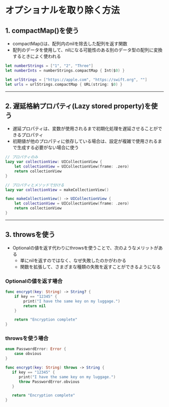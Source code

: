 # オプショナルを取り除く方法

## 1. compactMap()を使う

* compactMap()は、配列内のnilを除去した配列を返す関数
* 配列のデータを使用して、nilになる可能性のある別のデータ型の配列に変換するときによく使われる

```swift
let numberStrings = ["1", "2", "Three"]
let numberInts = numberStrings.compactMap { Int($0) }
```

```swift
let urlStrings = ["https://apple.com", "https://swift.org", ""]
let urls = urlStrings.compactMap { URL(string: $0) }
```

---

## 2. 遅延格納プロパティ(Lazy stored property)を使う

* 遅延プロパティは、変数が使用されるまで初期化処理を遅延させることができるプロパティ
* 初期値が他のプロパティに依存している場合は、設定が複雑で使用されるまで生成する必要がない場合に使う

```swift
// プロパティのみ
lazy var collectionView: UICollectionView {
    let collectionView = UICollectionView(frame: .zero)
    return collectionView
}

// プロパティとメソッドで分ける
lazy var collectionView = makeCollectionView()

func makeCollectionView() -> UICollectionView {
    let collectionView = UICollectionView(frame: .zero)
    return collectionView
}
```

---

## 3. throwsを使う

* Optionalの値を返す代わりにthrowsを使うことで、次のようなメリットがある
    * 単にnilを返すのではなく、なぜ失敗したのかがわかる
    * 関数を拡張して、さまざまな種類の失敗を返すことができるようになる

### Optionalの値を返す場合

```swift
func encrypt(key: String) -> String? {
    if key == "12345" {
        print("I have the same key on my luggage.")
        return nil
    }

    return "Encryption complete"
}
```

### throwsを使う場合

```swift
enum PasswordError: Error {
    case obvious
}

func encrypt(key: String) throws -> String {
   if key == "12345" {
      print("I have the same key on my luggage.")
      throw PasswordError.obvious
   }

   return "Encryption complete"
}
```